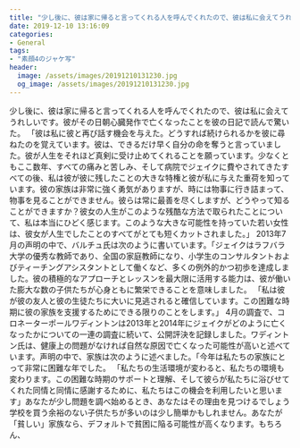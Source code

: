 ```yaml
---
title: "少し後に、彼は家に帰ると言ってくれる人を呼んでくれたので、彼は私に会えてうれしいです。"
date: 2019-12-10 13:16:09
categories:
- General
tags:
- "素顔4のジャケ写"
header:
  image: /assets/images/20191210131230.jpg
  og_image: /assets/images/20191210131230.jpg
---
```


少し後に、彼は家に帰ると言ってくれる人を呼んでくれたので、彼は私に会えてうれしいです。彼がその日朝心臓発作で亡くなったことを彼の日記で読んで驚いた。 「彼は私に彼と再び話す機会を与えた。どうすれば続けられるかを彼に尋ねたのを覚えています。彼は、できるだけ早く自分の命を奪うと言っていました。彼が人生をそれほど真剣に受け止めてくれることを願っています。少なくともここ数年、すべての痛みと苦しみ、そして病院でジェイクに費やされてきたすべての後、私は彼が彼に残したことの大きな特権と彼が私に与えた重荷を知っています。彼の家族は非常に強く勇気がありますが、時には物事に行き詰まって、物事を見ることができません。彼らは常に最善を尽くしますが、どうやって知ることができますか？彼女の人生がこのような残酷な方法で取られたことについて、私は本当にひどく感じます。このような大きな可能性を持っていた若い女性は、彼女が人生でしたことのすべてがとても短くカットされました。」 2013年7月の声明の中で、バルチュ氏は次のように書いています。「ジェイクはラフバラ大学の優秀な教師であり、全国の家庭教師になり、小学生のコンサルタントおよびティーチングアシスタントとして働くなど、多くの例外的かつ初歩を達成しました。彼の積極的なアプローチとレッスンを最大限に活用する能力は、彼が働いた膨大な数の子供たちが心身ともに繁栄できることを意味しました。 「私は彼が彼の友人と彼の生徒たちに大いに見逃されると確信しています。この困難な時期に彼の家族を支援するためにできる限りのことをします。」 4月の調査で、コロネーターポールワディントンは2013年と2014年にジェイクがどのように亡くなったかについての一連の調査に続いて、公開評決を記録しました。ワディントン氏は、健康上の問題がなければ自然な原因で亡くなった可能性が高いと述べています。声明の中で、家族は次のように述べました。「今年は私たちの家族にとって非常に困難な年でした。 「私たちの生活環境が変わると、私たちの環境も変わります。この困難な時期のサポートと理解、そして彼らが私たちに浴びせてくれた同情と同情に感謝するために、私たちはこの機会を利用したいと思います」あなたが少し問題を調べ始めるとき、あなたはその理由を見つけるでしょう学校を買う余裕のない子供たちが多いのは少し簡単かもしれません。あなたが「貧しい」家族なら、デフォルトで貧困に陥る可能性が高くなります。もちろん、
